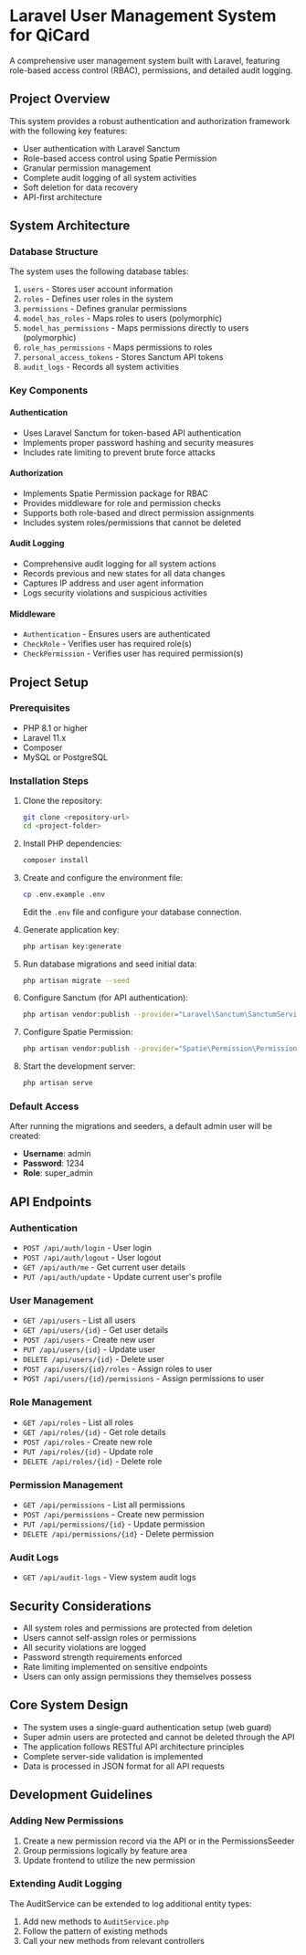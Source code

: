 # Laravel User Management System for QiCard

A comprehensive user management system built with Laravel, featuring role-based access control (RBAC), permissions, and detailed audit logging.

## Project Overview

This system provides a robust authentication and authorization framework with the following key features:

- User authentication with Laravel Sanctum
- Role-based access control using Spatie Permission
- Granular permission management
- Complete audit logging of all system activities
- Soft deletion for data recovery
- API-first architecture

## System Architecture

### Database Structure

The system uses the following database tables:

1. `users` - Stores user account information
2. `roles` - Defines user roles in the system
3. `permissions` - Defines granular permissions
4. `model_has_roles` - Maps roles to users (polymorphic)
5. `model_has_permissions` - Maps permissions directly to users (polymorphic)
6. `role_has_permissions` - Maps permissions to roles
7. `personal_access_tokens` - Stores Sanctum API tokens
8. `audit_logs` - Records all system activities

### Key Components

#### Authentication

- Uses Laravel Sanctum for token-based API authentication
- Implements proper password hashing and security measures
- Includes rate limiting to prevent brute force attacks

#### Authorization

- Implements Spatie Permission package for RBAC
- Provides middleware for role and permission checks
- Supports both role-based and direct permission assignments
- Includes system roles/permissions that cannot be deleted

#### Audit Logging

- Comprehensive audit logging for all system actions
- Records previous and new states for all data changes
- Captures IP address and user agent information
- Logs security violations and suspicious activities

#### Middleware

- `Authentication` - Ensures users are authenticated
- `CheckRole` - Verifies user has required role(s)
- `CheckPermission` - Verifies user has required permission(s)

## Project Setup

### Prerequisites

- PHP 8.1 or higher
- Laravel 11.x
- Composer
- MySQL or PostgreSQL

### Installation Steps

1. Clone the repository:
   ```bash
   git clone <repository-url>
   cd <project-folder>
   ```

2. Install PHP dependencies:
   ```bash
   composer install
   ```

3. Create and configure the environment file:
   ```bash
   cp .env.example .env
   ```
   Edit the `.env` file and configure your database connection.

4. Generate application key:
   ```bash
   php artisan key:generate
   ```

5. Run database migrations and seed initial data:
   ```bash
   php artisan migrate --seed
   ```

6. Configure Sanctum (for API authentication):
   ```bash
   php artisan vendor:publish --provider="Laravel\Sanctum\SanctumServiceProvider"
   ```

7. Configure Spatie Permission:
   ```bash
   php artisan vendor:publish --provider="Spatie\Permission\PermissionServiceProvider"
   ```

8. Start the development server:
   ```bash
   php artisan serve
   ```

### Default Access

After running the migrations and seeders, a default admin user will be created:

- **Username**: admin
- **Password**: 1234
- **Role**: super_admin

## API Endpoints

### Authentication

- `POST /api/auth/login` - User login
- `POST /api/auth/logout` - User logout
- `GET /api/auth/me` - Get current user details
- `PUT /api/auth/update` - Update current user's profile

### User Management

- `GET /api/users` - List all users
- `GET /api/users/{id}` - Get user details
- `POST /api/users` - Create new user
- `PUT /api/users/{id}` - Update user
- `DELETE /api/users/{id}` - Delete user
- `POST /api/users/{id}/roles` - Assign roles to user
- `POST /api/users/{id}/permissions` - Assign permissions to user

### Role Management

- `GET /api/roles` - List all roles
- `GET /api/roles/{id}` - Get role details
- `POST /api/roles` - Create new role
- `PUT /api/roles/{id}` - Update role
- `DELETE /api/roles/{id}` - Delete role

### Permission Management

- `GET /api/permissions` - List all permissions
- `POST /api/permissions` - Create new permission
- `PUT /api/permissions/{id}` - Update permission
- `DELETE /api/permissions/{id}` - Delete permission

### Audit Logs

- `GET /api/audit-logs` - View system audit logs



## Security Considerations

- All system roles and permissions are protected from deletion
- Users cannot self-assign roles or permissions
- All security violations are logged
- Password strength requirements enforced
- Rate limiting implemented on sensitive endpoints
- Users can only assign permissions they themselves possess

## Core System Design

- The system uses a single-guard authentication setup (web guard)
- Super admin users are protected and cannot be deleted through the API
- The application follows RESTful API architecture principles
- Complete server-side validation is implemented
- Data is processed in JSON format for all API requests

## Development Guidelines

### Adding New Permissions

1. Create a new permission record via the API or in the PermissionsSeeder
2. Group permissions logically by feature area
3. Update frontend to utilize the new permission

### Extending Audit Logging

The AuditService can be extended to log additional entity types:

1. Add new methods to `AuditService.php`
2. Follow the pattern of existing methods
3. Call your new methods from relevant controllers

